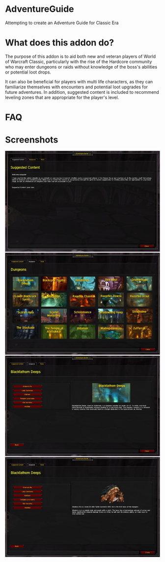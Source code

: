 # AdventureGuide
Attempting to create an Adventure Guide for Classic Era


# What does this addon do?
The purpose of this addon is to aid both new and veteran players of World of Warcraft Classic, particularly with the rise of the Hardcore community who may enter dungeons or raids without knowledge of the boss's abilities or potential loot drops. 

It can also be beneficial for players with multi life characters, as they can familiarize themselves with encounters and potential loot upgrades for future adventures. In addition, suggested content is included to recommend leveling zones that are appropriate for the player's level.

# FAQ

# Screenshots

![Suggested Content](Media/Screenshots/scs1.JPG)
![Dungeons](Media/Screenshots/scs2.JPG)
![DungeonBfd](Media/Screenshots/scs3.JPG)
![BfdBoss](Media/Screenshots/scs4.JPG)